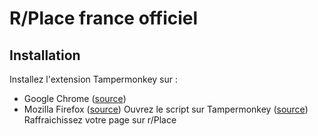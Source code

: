 # R/Place france officiel

## Installation
Installez l'extension Tampermonkey sur : 
- Google Chrome ([source](https://chrome.google.com/webstore/detail/tampermonkey/dhdgffkkebhmkfjojejmpbldmpobfkfo?hl=fr))
- Mozilla Firefox ([source](https://addons.mozilla.org/fr/firefox/addon/tampermonkey/))
Ouvrez le script sur Tampermonkey ([source](https://github.com/CorentinGC/reddit-place-kcorp/raw/main/kcorp.user.js))
Raffraichissez votre page sur r/Place
